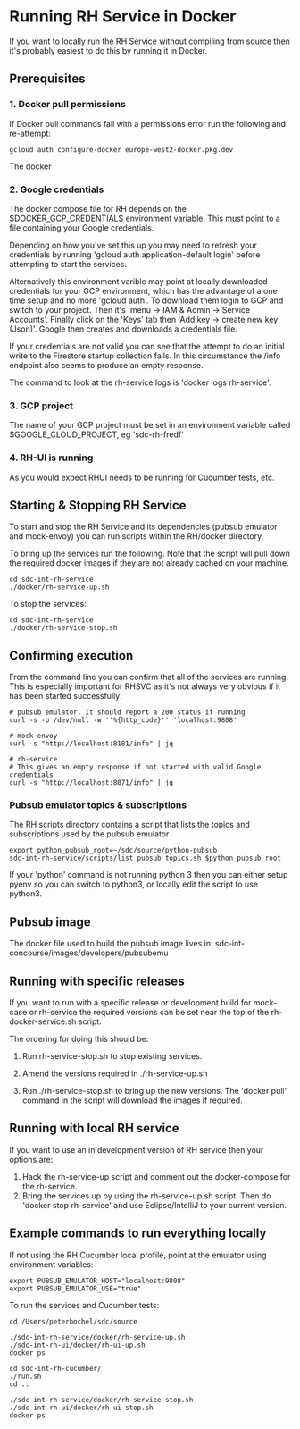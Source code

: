 # Running RH Service in Docker

If you want to locally run the RH Service without compiling from source then
it's probably easiest to do this by running it in Docker.


## Prerequisites

### 1. Docker pull permissions

If Docker pull commands fail with a permissions error run the following and re-attempt:

    gcloud auth configure-docker europe-west2-docker.pkg.dev

The docker

### 2. Google credentials

The docker compose file for RH depends on the $DOCKER_GCP_CREDENTIALS environment
variable. This must point to a file containing your Google credentials.

Depending on how you've set this up you may need to refresh your credentials by running 
'gcloud auth application-default login' before attempting to start the services.

Alternatively this environment varible may point at locally downloaded credentials for 
your GCP environment, which has the advantage of a one time setup and no more 'gcloud auth'.
To download them login to GCP and switch to your project. Then it's 'menu -> IAM & Admin -> Service Accounts'.
Finally click on the 'Keys' tab then 'Add key -> create new key (Json)'. Google then creates 
and downloads a credentials file.

If your credentials are not valid you can see that the attempt to do an initial write to 
the Firestore startup collection fails. In this circumstance the /info endpoint also 
seems to produce an empty response.

The command to look at the rh-service logs is 'docker logs rh-service'. 

### 3. GCP project 

The name of your GCP project must be set in an environment variable called $GOOGLE_CLOUD_PROJECT,
eg 'sdc-rh-fredf'

### 4. RH-UI is running

As you would expect RHUI needs to be running for Cucumber tests, etc.


## Starting & Stopping RH Service

To start and stop the RH Service and its dependencies (pubsub emulator and mock-envoy) you
can run scripts within the RH/docker directory.

To bring up the services run the following. Note that the script will pull down
the required docker images if they are not already cached on your machine. 

    cd sdc-int-rh-service
    ./docker/rh-service-up.sh
    
To stop the services:

    cd sdc-int-rh-service
    ./docker/rh-service-stop.sh


## Confirming execution

From the command line you can confirm that all of the services are running. 
This is especially important for RHSVC as it's not always very obvious if it has
been started successfully: 

    # pubsub emulator. It should report a 200 status if running
    curl -s -o /dev/null -w ''%{http_code}'' 'localhost:9808'
    
    # mock-envoy
    curl -s "http://localhost:8181/info" | jq
    
    # rh-service
    # This gives an empty response if not started with valid Google credentials
    curl -s "http://localhost:8071/info" | jq

### Pubsub emulator topics & subscriptions

The RH scripts directory contains a script that lists the topics and subscriptions
used by the pubsub emulator

    export python_pubsub_root=~/sdc/source/python-pubsub
    sdc-int-rh-service/scripts/list_pubsub_topics.sh $python_pubsub_root

If your 'python' command is not running python 3 then you can either setup pyenv so you can switch to python3, or locally edit the script to use python3.

## Pubsub image

The docker file used to build the pubsub image lives in: sdc-int-concourse/images/developers/pubsubemu

    
## Running with specific releases

If you want to run with a specific release or development build for mock-case or rh-service
the required versions can be set near the top of the rh-docker-service.sh script.

The ordering for doing this should be:

1. Run rh-service-stop.sh to stop existing services.

1. Amend the versions required in ./rh-service-up.sh

1. Run ./rh-service-stop.sh to bring up the new versions. The 'docker pull' command in the script
will download the images if required.


## Running with local RH service

If you want to use an in development version of RH service then your options are: 

1. Hack the rh-service-up script and comment out the docker-compose for the rh-service.
2. Bring the services up by using the rh-service-up.sh script. Then do 'docker stop rh-service' 
and use Eclipse/IntelliJ to your current version.


## Example commands to run everything locally

If not using the RH Cucumber local profile, point at the emulator using environment variables:

    export PUBSUB_EMULATOR_HOST="localhost:9808"
    export PUBSUB_EMULATOR_USE="true"

To run the services and Cucumber tests:

    cd /Users/peterbochel/sdc/source
    
    ./sdc-int-rh-service/docker/rh-service-up.sh 
    ./sdc-int-rh-ui/docker/rh-ui-up.sh 
    docker ps
    
    cd sdc-int-rh-cucumber/
    ./run.sh
    cd ..
    
    ./sdc-int-rh-service/docker/rh-service-stop.sh 
    ./sdc-int-rh-ui/docker/rh-ui-stop.sh 
    docker ps

